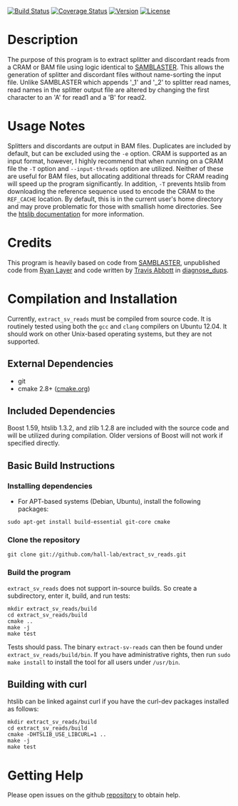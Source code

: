 [![Build Status](https://travis-ci.org/hall-lab/extract_sv_reads.svg?branch=master)](https://travis-ci.org/hall-lab/extract_sv_reads)
[![Coverage Status](https://coveralls.io/repos/github/hall-lab/extract_sv_reads/badge.svg?branch=master)](https://coveralls.io/github/hall-lab/extract_sv_reads?branch=master)
[![Version](https://img.shields.io/github/release/hall-lab/extract_sv_reads.svg)](https://github.com/hall-lab/extract_sv_reads/releases)
[![License](https://img.shields.io/github/license/hall-lab/extract_sv_reads.svg)](LICENSE.txt)

# Description
The purpose of this program is to extract splitter and discordant reads from a CRAM or BAM file using logic identical to [SAMBLASTER](https://github.com/GregoryFaust/samblaster). This allows the generation of splitter and discordant files without name-sorting the input file. Unlike SAMBLASTER which appends '_1' and '_2' to splitter read names, read names in the splitter output file are altered by changing the first character to an 'A' for read1 and a 'B' for read2.

# Usage Notes
Splitters and discordants are output in BAM files. Duplicates are included by default, but can be excluded using the `-e` option. CRAM is supported as an input format, however, I highly recommend that when running on a CRAM file the `-T` option and `--input-threads` option are utilized. Neither of these are useful for BAM files, but allocating additional threads for CRAM reading will speed up the program significantly. In addition, `-T` prevents htslib from downloading the reference sequence used to encode the CRAM to the `REF_CACHE` location. By default, this is in the current user's home directory and may prove problematic for those with smallish home directories. See the [htslib documentation](http://www.htslib.org/workflow/) for more information.

# Credits
This program is heavily based on code from [SAMBLASTER](https://github.com/GregoryFaust/samblaster), unpublished code from [Ryan Layer](https://github.com/ryanlayer) and code written by [Travis Abbott](https://github.com/tabbott) in [diagnose_dups](https://github.com/genome/diagnose_dups).

# Compilation and Installation
Currently, `extract_sv_reads` must be compiled from source code. It is routinely tested using both the `gcc` and `clang` compilers on Ubuntu 12.04. It should work on other Unix-based operating systems, but they are not supported.

## External Dependencies

* git
* cmake 2.8+ ([cmake.org](http://cmake.org))
 
## Included Dependencies
Boost 1.59, htslib 1.3.2, and zlib 1.2.8 are included with the source code and will be utilized during compilation. Older versions of Boost will not work if specified directly.

## Basic Build Instructions

### Installing dependencies

* For APT-based systems (Debian, Ubuntu), install the following packages:

```
sudo apt-get install build-essential git-core cmake
```

### Clone the repository

```
git clone git://github.com/hall-lab/extract_sv_reads.git
```

### Build the program

`extract_sv_reads` does not support in-source builds. So create a subdirectory, enter it, build, and run tests:

```
mkdir extract_sv_reads/build
cd extract_sv_reads/build
cmake ..
make -j
make test
```
Tests should pass. The binary `extract-sv-reads` can then be found under `extract_sv_reads/build/bin`. If you have administrative rights, then run `sudo make install` to install the tool for all users under `/usr/bin`.

## Building with curl
htslib can be linked against curl if you have the curl-dev packages installed as follows:
```
mkdir extract_sv_reads/build
cd extract_sv_reads/build
cmake -DHTSLIB_USE_LIBCURL=1 ..
make -j
make test
```

# Getting Help
Please open issues on the github [repository](https://github.com/hall-lab/extract_sv_reads/issues) to obtain help.
